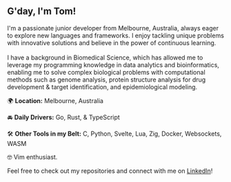 <h2>G'day, I'm Tom!</h2>

I'm a passionate junior developer from Melbourne, Australia, always eager to explore new languages and frameworks. I enjoy tackling unique problems with innovative solutions and believe in the power of continuous learning. <br><br> I have a background in Biomedical Science, which has allowed me to leverage my programming knowledge in data analytics and bioinformatics, enabling me to solve complex biological problems with computational methods such as genome analysis, protein structure analysis for drug development & target identification, and epidemiological modeling. <br>

🌍 <strong>Location:</strong> Melbourne, Australia

🚘 <strong>Daily Drivers:</strong> Go, Rust, & TypeScript

🛠️ <strong>Other Tools in my Belt:</strong> C, Python, Svelte, Lua, Zig, Docker, Websockets, WASM

🤓 Vim enthusiast.

Feel free to check out my repositories and connect with me on <a href="https://www.linkedin.com/in/ts-matthews/">LinkedIn</a>!
